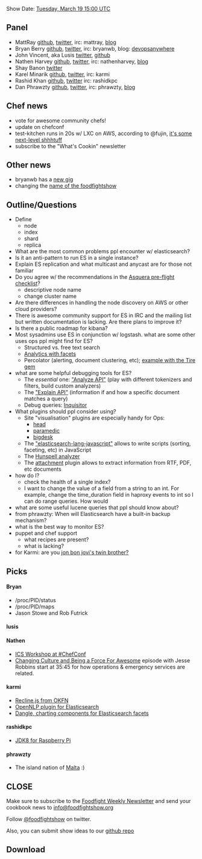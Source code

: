 Show Date:  [Tuesday, March 19 15:00 UTC](http://www.timeanddate.com/worldclock/fixedtime.html?msg=Food+Fight+Show+-+Elastic+Search&iso=20130319T08&p1=234)

Panel<a name="panel"></a>
-----

* MattRay [github](http://github.com/mattray), [twitter](http://twitter.com/mattray), irc: mattray, [blog](http://www.leastresistance.net/)
* Bryan Berry [github](http://github.com/bryanwb), [twitter](http://twitter.com/bryanwb), irc: bryanwb, blog: [devopsanywhere](http://devopsanywhere.blogspot.com)
* John Vincent, aka Lusis [twitter](https://twitter.com/#!/lusis), [github](https://github.com/lusis)
* Nathen Harvey [github](http://github.com/nathenharvey),
  [twitter](http://twitter.com/nathenharvey), irc: nathenharvey,
  [blog](http://nathenharvey.com)
* Shay Banon [twitter](https://twitter.com/kimchy)
* Karel Minarik [github](https://github.com/karmi), [twitter](https://twitter.com/karmiq), irc: karmi
* Rashid Khan [github](https://github.com/rashidkpc), [twitter](https://twitter.com/rashidkpc) irc: rashidkpc
* Dan Phrawzty [github](https://github.com/phrawzty), [twitter](https://twitter.com/phrawzty), irc: phrawzty, [blog](http://www.dark.ca/)

Chef news
---------

* vote for awesome community chefs!
* update on chefconf
* test-kitchen runs in 20s w/ LXC on AWS, according to @fujin, [it's some next-level shhhtuff](https://twitter.com/fujin_/status/311311580518285312)
* subscribe to the "What's Cookin" newsletter

Other news
----------

* bryanwb has a [new gig](http://cyclecomputing.com)
* changing the [name of the foodfightshow](http://www.youtube.com/watch?v=MWRJRlYt6EY)



Outline/Questions
-----------------

* Define
   * node
   * index
   * shard
   * replica
* What are the most common problems ppl encounter w/ elasticsearch?
* Is it an anti-pattern to run ES in a single instance?
* Explain ES replication and what multicast and anycast are for those
  not familiar
* Do you agree w/ the recommendations in the
  [Asquera pre-flight checklist](http://asquera.de/opensource/2012/11/25/elasticsearch-pre-flight-checklist/)?
   * descriptive node name
   * change cluster name
* Are there differences in handling the node discovery on AWS or other
  cloud providers?
* There is awesome community support for ES in IRC and the mailing
  list but written documentation is lacking. Are there plans to
  improve it?
* Is there a public roadmap for kibana?
* Most sysadmins use ES in conjunction w/ logstash. what are some
  other uses ops ppl might find for ES?
   * Structured vs. free text search
   * [Analytics with facets](http://www.elasticsearch.org/blog/2011/05/13/data-visualization-with-elasticsearch-and-protovis.html)
   * Percolator (alerting, document clustering, etc); [example with the Tire gem](https://github.com/karmi/tire/blob/master/test/integration/percolator_test.rb#L51-L73)
* what are some helpful debugging tools for ES?
   * The _essential_ one: ["Analyze API"](http://www.elasticsearch.org/guide/reference/api/admin-indices-analyze.html)
     (play with different tokenizers and filters, build custom analyzers)
   * The ["Explain API"](http://www.elasticsearch.org/guide/reference/api/explain.html)
     (information if and how a specific document matches a query)
   * Debug queries: [Inquisitor](https://github.com/polyfractal/elasticsearch-inquisitor)
* What plugins should ppl consider using?
   * Site "visualisation" plugins are especially handy for Ops:
     * [head](http://mobz.github.com/elasticsearch-head/)
     * [paramedic](https://github.com/karmi/elasticsearch-paramedic)
     * [bigdesk](https://github.com/lukas-vlcek/bigdesk)
   * The ["elasticsearch-lang-javascript"](https://github.com/elasticsearch/elasticsearch-lang-javascript)
     allows to write scripts (sorting, faceting, etc) in JavaScript
   * The [Hunspell analyzer](https://github.com/jprante/elasticsearch-analysis-hunspell)
   * The [attachment](https://github.com/elasticsearch/elasticsearch-mapper-attachments) plugin
     allows to extract information from RTF, PDF, etc documents
* how do I?
  * check the health of a single index?
  * I want to change the value of a field from a string to an int. For
    example, change the time_duration field in haproxy events to int so
    I can do range queries. How would
* what are some useful lucene queries that ppl should know about?
* from phrawzty: When will Elasticsearch have a built-in backup mechanism?
* what is the best way to monitor ES?
* puppet and chef support
   * what recipes are present?
   * what is lacking?
* for Karmi: are you [jon bon jovi's twin brother?](http://www.google.com/url?sa=i&source=images&cd=&cad=rja&docid=g86J3WRXEG5_KM&tbnid=pWL2SEyS7w_xtM:&ved=0CAgQjRwwADjzAQ&url=http%3A%2F%2Fwww.listal.com%2Fviewimage%2F893551&ei=K8Y9UZeBFceL4ATJrYHACQ&psig=AFQjCNFRZGf3E_L68ra5jk08lUpn3ltFzA&ust=1363089323414884) 

Picks<a name="picks"></a>
-----

#### Bryan  

* /proc/PID/status
* /proc/PID/maps
* Jason Stowe and Rob Futrick

#### lusis  

#### Nathen  

* [ICS Workshop at #ChefConf](http://chefconf2013.busyconf.com/schedule)
* [Changing Culture and Being a Force For Awesome](http://foodfightshow.org/2012/07/changing-culture-and-being-a-force-for-awesome.html) episode with Jesse Robbins start at 35:45 for how operations & emergency services are related.

#### karmi

* [Recline.js from OKFN](http://okfnlabs.org/recline/demos/)
* [OpenNLP plugin for Elasticsearch](https://github.com/spinscale/elasticsearch-opennlp-plugin)
* [Dangle, charting components for Elasticsearch facets](http://www.fullscale.co/dangle/)

#### rashidkpc
* [JDK8 for Raspberry Pi](http://jdk8.java.net/fxarmpreview/javafx-arm-developer-preview.html)

#### phrawzty

* The island nation of [Malta](https://en.wikipedia.org/wiki/Malta) :)

CLOSE
-----

Make sure to subscribe to the [Foodfight Weekly Newsletter](http://bit.ly/ffsmail) and send your cookbook
news to info@foodfightshow.org

Follow [@foodfightshow](http://twitter.com/foodfightshow) on twitter.

Also, you can submit show ideas to our [github repo](https://github.com/foodfight/showz)



Download
--------
